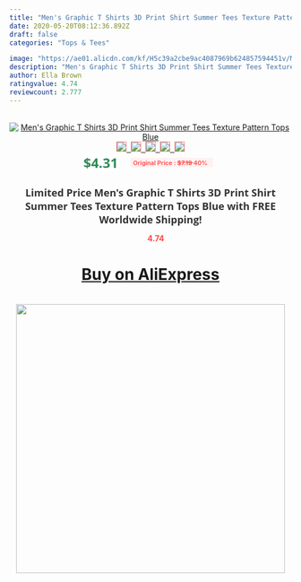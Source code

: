 ```yaml
---
title: "Men's Graphic T Shirts 3D Print Shirt Summer Tees Texture Pattern Tops Blue"
date: 2020-05-20T08:12:36.892Z
draft: false
categories: "Tops & Tees"

image: "https://ae01.alicdn.com/kf/H5c39a2cbe9ac4087969b624857594451v/Men-s-Graphic-T-Shirts-3D-Print-Shirt-Summer-Tees-Texture-Pattern-Tops-Blue.jpg"
description: "Men's Graphic T Shirts 3D Print Shirt Summer Tees Texture Pattern Tops Blue"
author: Ella Brown
ratingvalue: 4.74
reviewcount: 2.777
---
```

<br>
<div style="text-align: center;">
<a href="https://s.click.aliexpress.com/e/_AavFXf" target="_blank" rel="nofollow noopener noreferrer"><img alt="Men's Graphic T Shirts 3D Print Shirt Summer Tees Texture Pattern Tops Blue" class="magnifier-image" src="https://ae01.alicdn.com/kf/H5c39a2cbe9ac4087969b624857594451v/Men-s-Graphic-T-Shirts-3D-Print-Shirt-Summer-Tees-Texture-Pattern-Tops-Blue.jpg_640x640.jpg">
<br>
<img style="border:1px solid salmon" src="https://ae01.alicdn.com/kf/H5c39a2cbe9ac4087969b624857594451v/Men-s-Graphic-T-Shirts-3D-Print-Shirt-Summer-Tees-Texture-Pattern-Tops-Blue.jpg_120x120.jpg">&nbsp;&nbsp;<img style="border:1px solid salmon" src="https://ae01.alicdn.com/kf/H0eeafb59c2e44045925062d232cafa35P/Men-s-Graphic-T-Shirts-3D-Print-Shirt-Summer-Tees-Texture-Pattern-Tops-Blue.jpg_120x120.jpg">&nbsp;&nbsp;<img style="border:1px solid salmon" src="_120x120.jpg">&nbsp;&nbsp;<img style="border:1px solid salmon" src="_120x120.jpg">&nbsp;&nbsp;<img style="border:1px solid salmon" src="_120x120.jpg"></a></div><br0>
<div style="text-align: center;"><span style="background-color: white; border: 0px; box-sizing: border-box; color: seagreen; display: inline-block; font-family: &quot;open sans&quot; , &quot;arial&quot; , &quot;helvetica&quot; , sans-serif , &quot;heiti&quot;; font-size: 24px; font-stretch: inherit; font-weight: 700; line-height: inherit; margin: 0px 10px 0px 0px; padding: 0px; vertical-align: middle;">$4.31 </span>
<span style="background: rgb(255 , 241 , 241); border-radius: 3px; border: 0px; box-sizing: border-box; color: #ff4747; display: inline-block; font-family: inherit; font-size: 12px; font-stretch: inherit; font-style: inherit; font-variant: inherit; font-weight: 600; line-height: inherit; margin: 0px; padding: 2px 5px; transform: scale(0.9); vertical-align: middle;">Original Price : <b style="text-decoration: line-through;">$7.19 </b> 40%&nbsp;&nbsp;</span></div>
<h1 style="color: #333333; display: inline-block; font-family: &quot;open sans&quot; , &quot;arial&quot; , &quot;helvetica&quot; , sans-serif , &quot;heiti&quot;; font-size: 18px; font-stretch: inherit; font-weight: 700; text-align: center;">Limited Price Men's Graphic T Shirts 3D Print Shirt Summer Tees Texture Pattern Tops Blue with FREE Worldwide Shipping!</h1>
<div style="color: #ff4747; text-align: center;">
<img src="https://4.bp.blogspot.com/-M0ZcTcb-5uY/XleCXlxnR4I/AAAAAAAAAEc/OrjgMkXV1oMQFaCRZj5HQwOCBcu3w1FegCPcBGAYYCw/s1600/star.png" style="height: 15px;">&nbsp;<b>4.74</b></div>
<div class="button_cont" align="center"><a class="buynow_a" href="https://s.click.aliexpress.com/e/_AavFXf" target="_blank" rel="nofollow noopener noreferrer"><H1>Buy on AliExpress</H1></a></div><br>
<div class="separator" style="clear: both; text-align: center;">
<img src="https://lh3.googleusercontent.com/-pTy5HemUv9M/XlePHvY0dAI/AAAAAAAAAE4/0nX5iRUoIWY8eMW9Dpxeirr157OZliDIgCLcBGAsYHQ/s1600/badge.gif" width="480">
</div>
